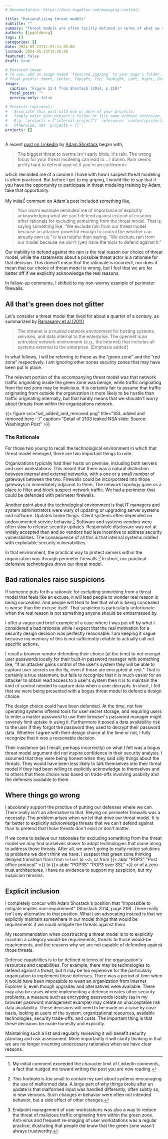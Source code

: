 ```yaml
---
# Documentation: https://docs.hugoblox.com/managing-content/

title: "Rationalizing threat models"
subtitle: ""
summary: "Threat models are often tacitly defined in terms of what we can or can't defend against. This practice should be made explicit instead of creating bogus rationales for excluding the threats we can't defend against."
authors: [jpgoldberg]
tags: []
categories: []
date: 2024-05-21T11:57:11-05:00
lastmod: 2024-05-23T14:29:58
featured: false
draft: true

# Featured image
# To use, add an image named `featured.jpg/png` to your page's folder.
# Focal points: Smart, Center, TopLeft, Top, TopRight, Left, Right, BottomLeft, Bottom, BottomRight.
image:
  caption: "Figure 12-1 from Shostack (2014, p 219)"
  focal_point: ""
  preview_only: false

# Projects (optional).
#   Associate this post with one or more of your projects.
#   Simply enter your project's folder or file name without extension.
#   E.g. `projects = ["internal-project"]` references `content/project/deep-learning/index.md`.
#   Otherwise, set `projects = []`.
projects: []
---
```


A recent [post on LinkedIn](https://www.linkedin.com/posts/shostack_the-biggest-threat-to-worms-isnt-early-birds-activity-7198716827294720000-gFZs?utm_source=share&utm_medium=member_desktop)
by [Adam Shostack](https://shostack.org/about/adam)
began with,

> The biggest threat to worms isn't early birds, it's rain.
> The wrong focus for your threat modeling can lead to... I dunno.
> Rain seems pretty hard to defend against if you're an earthworm.

which reminded me of a concern I have with how I suspect threat modeling is often practiced.
But before I get to my griping, I would like to say that
if you have the opportunity to participate in threat modeling training by Adam,
take that opportunity.

My initial[^0] comment on Adam's post included something like,

> Your worm example reminded me of importance of explicitly acknowledging
> what we can't defend against instead of creating other rationals
> for excluding something from the threat model. That is, saying something like,
> “We exclude rain from our threat model because an attacker powerful enough to control the weather can already own us.”
> is less helpful than saying,
> “We exclude rain from our model because we don't (yet) have the tools to defend against it.”

Our inability to defend against the rain is the real reason our choice of threat model,
while the statements about a possible threat actor is a rationale for that decision.
This doesn't mean that the rationale is incorrect,
nor does it mean that our choice of threat model is wrong,
but I feel that we are far better off if we explicitly acknowledge the real reasons.

[^0]: My initial comment exceeded the character limit of LinkedIn comments,
a fact that nudged me toward writing the post you are now reading.

In follow-up comments, I shifted to my non-wormy example of perimeter firewalls.

## All that's green does not glitter

Let's consider a threat model that lived for about a quarter of a century,
as summarized by
[Ramasamy et al (2011)](https://www.usenix.org/legacy/event/hotice11/tech/full_papers/Ramasamy.pdf "Towards automated identification of security zone classification in enterprise networks")

> The intranet is a _trusted_ network environment for hosting systems, services, and data
> internal to the enterprise.
> The opennet is an _untrusted_ network environment (e.g., the Internet)
> that includes all systems external to the enterprise. [Emphasis added]

In what follows, I will be referring to these as the “green zone” and the ”red zone” respectively.
I am ignoring other zones security zones that may have been put in place.

The relevant portion of the accompanying threat model was that network traffic originating inside the green zone was benign,
while traffic originating from the red zone may be malicious.
It is certainly fair to assume that traffic originating from outside the organization is more likely to be hostile than traffic originating internally,
but that hardly means that we shouldn't worry about threats from within the organizations network.

{{< figure
  src="ssl_added_and_removed.png"
  title="SSL added and removed here :-)"
  caption="Detail of 2103 leaked NSA slide: Source: Washington Post" >}}

### The Rationale

For those two young to recall the technological environment in which that threat model emerged,
there are two important things to note.

Organizations typically had their hosts on premise,
including both servers and user workstations.
This meant that there was a natural distinction between internal and external networks,
with a one or a small number of gateways between the two.
Firewalls could be incorporated into those gateways or immediately adjacent to them.
The network topology gave us a place to filter and block suspect network traffic.
We had a perimeter that could be defended with perimeter firewalls.

Another point about the technological environment is that IT managers and system administrators
were wary of updating or upgrading server systems and software.
Updates broke things.
Client systems often depended on undocumented service behavior.[^822]
Software and systems vendors were often slow to release security updates.
Responsible disclosure was not at widely accepted then and so vendors had less incentive to address security vulnerabilities.
The consequence of all this is that internal systems riddled with exploitable security vulnerabilities.

[^822]: This footnote is too small to contain my rant about systems encouraging the use of malformed data.
A large part of why things broke after an update is that malformed input was handled differently,
often subtly so, in new versions.
Such changes in behavior were often not intended behavior,
but a side effect of other changes.

In that environment, the practical way to protect servers within the organization was through perimeter firewalls.[^14]
In short, our practical defensive technologies drove our threat model.

[^14]: Endpoint management of user workstations was also a way to reduce the threat of malicious traffic originating from within the green zone.
Anti-virus and frequent re-imaging of user workstations was a regular practice,
illustrating that people did know that the green zone wasn't always trustworthy.

## Bad rationales raise suspicions

If someone puts forth a rationale for excluding something from a threat model that feels like an excuse,
it will lead people to wonder real reason is being concealed.
And people will tend to feel that what is being concealed is worse than
the excuse itself.
That suspicion is particularly unfortunate when the real reason is not
something anyone should be embarrassed by.

I offer a vague and brief example of a case where I was put off by what I considered a bad rationale
while I expect that the real motivation for a security design decision was perfectly reasonable.
I am keeping it vague because my memory of this is not sufficiently reliable
to actually call out specific actions.

I recall a browser vendor defending their choice (at the time) to not encrypt
user passwords locally for their built-in password manager with something like,
“if an attacker gains control of the user's system they will be able to
capture user secrets on the fly, even if those are encrypted at rest."
That is certainly a true statement,
but fails to recognize that it is much easier for an attacker to obtain read access
to a user's system then it is to maintain the kind of control needed to capture data
when a user decrypts.
In short, I felt that we were being presented with a bogus threat model to defend a design choice.

The design choice could have been defended.
At the time, not few operating systems offered tools for user secret storage,
and requiring users to enter a master password to use their browser's password manager
might severely limit uptake in using it.
Furthermore it posed a data availability risk to the user if they forgot the password they
used to decrypt their password data.
Whether I agree with their design choice at the time or not,
I fully recognize that it was a reasonable decision.

Their insistence (as I recall, perhaps incorrectly)
on what I felt was a bogus threat model argument
did not inspire confidence in their security analysis.
I assumed that they were being honest when they said silly things
about the threats.
They would have been less likely to talk themselves into their
threat model if they had been willing to
explicitly acknowledge to themselves and to others
that there choice was based on trade-offs involving usability
and the defenses available to them.

## Where things go wrong

I absolutely support the practice of putting our defenses where we can.
There really isn't an alternative to that.
Relying on perimeter firewalls was a necessity.
The problem arises when we let that drive our threat model.
It is far better to explicitly acknowledge threats that we can't defend against
than to pretend that those threats don't exist or don't matter.

If we come to believe our rationales for excluding something from the threat model
we may find ourselves slower to adopt technologies that come along to address those threats.
After all, we aren't going to really notice solutions to problems we don't think we have.
I suspect that green zone thinking delayed transition from from `telnet` to `ssh`,
or from {{< abbr "POP3" "Post office protocol" >}} to
{{< abbr "POP3S" "POP3 over SSL" >}} or of a zero-trust architectures.
I have no evidence to support my suspicion, but my suspicion remains.

## Explicit inclusion

I completely concur with Adam Shostack's position that
“Impossible to mitigate implies non-requirement” (Shostack 2014, page 219).
There really isn't any alternative to that position.
What I am advocating instead is that we explicitly maintain somewhere in our model
things that would be requirements if we could mitigate the threats against them.

My recommendation when constructing a threat model is to
to explicitly maintain a category would-be requirements,
threats to those would-be requirements,
and the reasons why we are not capable of defending against those threats.

Defense capabilities is to be defined in terms of the organization's resources and capabilities.
For example, there may be technologies to defend against a threat,
but it may be too expensive for the particularly organization to implement those defenses.
There was a period of time when it would have been impossible to wean an organization from
Internet Explorer 6, even though upgrades and alternatives were available.
There may also be cases where implementing a defense creates other security problems,
a measure such as encrypting passwords locally (as in my browser password management example)
may create an unacceptable risk data availability.
These decisions will need to be made on a case by case basis,
looking at
users of the system,
organizational resources,
available technologies,
security trade-offs,
and costs.
The important thing is that these decisions be made honestly and explicitly.

Maintaining such a list and regularly reviewing
it will benefit security planning and risk assessment.
More importantly it will clarify thinking
in that we are no longer inventing unnecessary rationales when we have clear reasons.
